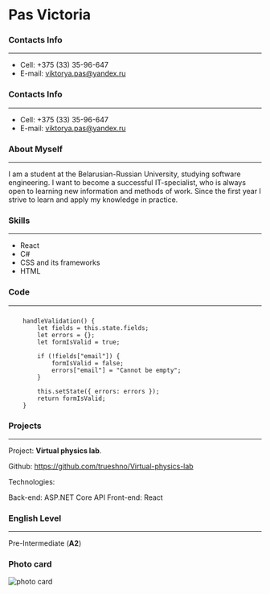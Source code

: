 # Pas Victoria
### Contacts Info
---
- Cell: +375 (33) 35-96-647
- E-mail: viktorya.pas@yandex.ru

### Contacts Info
---
- Cell: +375 (33) 35-96-647
- E-mail: viktorya.pas@yandex.ru

### About Myself
---
I am a student at the Belarusian-Russian University, studying software engineering. I want to become a successful IT-specialist, who is always open to learning new information and methods of work. Since the first year I strive to learn and apply my knowledge in practice.

### Skills
---
* React
* C#
* CSS and its frameworks
* HTML

### Code
---
###
```
    handleValidation() {
        let fields = this.state.fields;
        let errors = {};
        let formIsValid = true;

        if (!fields["email"]) {
            formIsValid = false;
            errors["email"] = "Cannot be empty";
        }

        this.setState({ errors: errors });
        return formIsValid;
    }
```

### Projects 
---
Project: **Virtual physics lab**.

Github: https://github.com/trueshno/Virtual-physics-lab

Technologies:

Back-end: ASP.NET Core API
Front-end: React

### English Level
---
Pre-Intermediate (**A2**)

### Photo card
![photo card](/photo.jpg "Фотокарточка")
